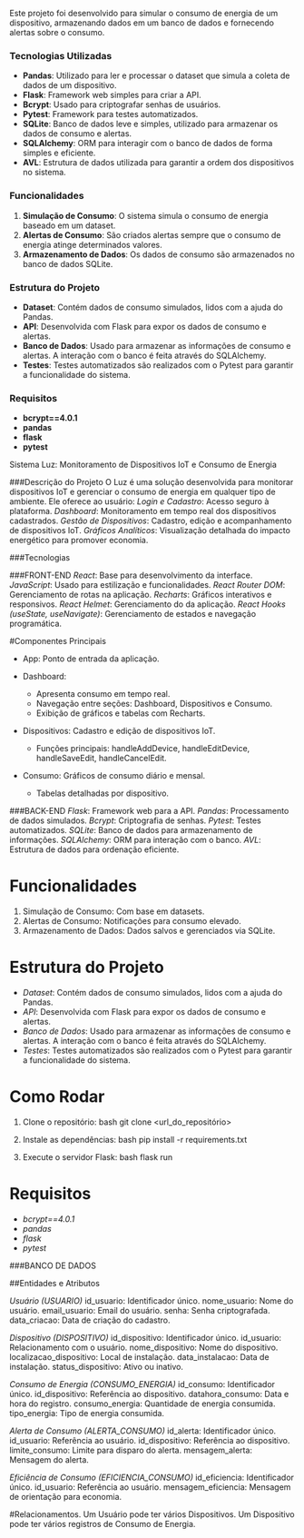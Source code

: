 
Este projeto foi desenvolvido para simular o consumo de energia de um dispositivo, armazenando dados em um banco de dados e fornecendo alertas sobre o consumo.

### Tecnologias Utilizadas

- **Pandas**: Utilizado para ler e processar o dataset que simula a coleta de dados de um dispositivo.
- **Flask**: Framework web simples para criar a API.
- **Bcrypt**: Usado para criptografar senhas de usuários.
- **Pytest**: Framework para testes automatizados.
- **SQLite**: Banco de dados leve e simples, utilizado para armazenar os dados de consumo e alertas.
- **SQLAlchemy**: ORM para interagir com o banco de dados de forma simples e eficiente.
- **AVL**: Estrutura de dados utilizada para garantir a ordem dos dispositivos no sistema.

### Funcionalidades

1. **Simulação de Consumo**: O sistema simula o consumo de energia baseado em um dataset.
2. **Alertas de Consumo**: São criados alertas sempre que o consumo de energia atinge determinados valores.
3. **Armazenamento de Dados**: Os dados de consumo são armazenados no banco de dados SQLite.

### Estrutura do Projeto

- **Dataset**: Contém dados de consumo simulados, lidos com a ajuda do Pandas.
- **API**: Desenvolvida com Flask para expor os dados de consumo e alertas.
- **Banco de Dados**: Usado para armazenar as informações de consumo e alertas. A interação com o banco é feita através do SQLAlchemy.
- **Testes**: Testes automatizados são realizados com o Pytest para garantir a funcionalidade do sistema.

### Requisitos

- **bcrypt==4.0.1**
- **pandas**
- **flask**
- **pytest**

Sistema Luz: Monitoramento de Dispositivos IoT e Consumo de Energia
 
###Descrição do Projeto
O Luz é uma solução desenvolvida para monitorar dispositivos IoT e gerenciar o consumo de energia em qualquer tipo de ambiente. 
Ele oferece ao usuário:
*Login e Cadastro*: Acesso seguro à plataforma.
*Dashboard*: Monitoramento em tempo real dos dispositivos cadastrados.
*Gestão de Dispositivos*: Cadastro, edição e acompanhamento de dispositivos IoT.
*Gráficos Analíticos*: Visualização detalhada do impacto energético para promover economia.
 
###Tecnologias
 
###FRONT-END
*React*: Base para desenvolvimento da interface.
*JavaScript*: Usado para estilização e funcionalidades.
*React Router DOM*: Gerenciamento de rotas na aplicação.
*Recharts*: Gráficos interativos e responsivos.
*React Helmet*: Gerenciamento do <head> da aplicação.
*React Hooks (useState, useNavigate)*: Gerenciamento de estados e navegação programática.
 
#Componentes Principais
* App: Ponto de entrada da aplicação.
* Dashboard:
	- Apresenta consumo em tempo real.
	- Navegação entre seções: Dashboard, Dispositivos e Consumo.
	- Exibição de gráficos e tabelas com Recharts.
 
* Dispositivos: Cadastro e edição de dispositivos IoT.
	- Funções principais: handleAddDevice, handleEditDevice, handleSaveEdit, handleCancelEdit.
 
* Consumo: Gráficos de consumo diário e mensal.
	- Tabelas detalhadas por dispositivo.
 
###BACK-END
*Flask*: Framework web para a API.
*Pandas*: Processamento de dados simulados.
*Bcrypt*: Criptografia de senhas.
*Pytest*: Testes automatizados.
*SQLite*: Banco de dados para armazenamento de informações.
*SQLAlchemy*: ORM para interação com o banco.
*AVL*: Estrutura de dados para ordenação eficiente.
 
# Funcionalidades
1. Simulação de Consumo: Com base em datasets.
2. Alertas de Consumo: Notificações para consumo elevado.
3. Armazenamento de Dados: Dados salvos e gerenciados via SQLite.
 
# Estrutura do Projeto
- *Dataset*: Contém dados de consumo simulados, lidos com a ajuda do Pandas.
- *API*: Desenvolvida com Flask para expor os dados de consumo e alertas.
- *Banco de Dados*: Usado para armazenar as informações de consumo e alertas. A interação com o banco é feita através do SQLAlchemy.
- *Testes*: Testes automatizados são realizados com o Pytest para garantir a funcionalidade do sistema.
 
 
# Como Rodar
1. Clone o repositório:
   bash
   git clone <url_do_repositório>

 
2. Instale as dependências:
   bash
   pip install -r requirements.txt

 
3. Execute o servidor Flask:
   bash
   flask run
 
 
# Requisitos
- *bcrypt==4.0.1*
- *pandas*
- *flask*
- *pytest*
 
 
###BANCO DE DADOS
 
##Entidades e Atributos
 
*Usuário (USUARIO)*
id_usuario: Identificador único.
nome_usuario: Nome do usuário.
email_usuario: Email do usuário.
senha: Senha criptografada.
data_criacao: Data de criação do cadastro.
 
*Dispositivo (DISPOSITIVO)*
id_dispositivo: Identificador único.
id_usuario: Relacionamento com o usuário.
nome_dispositivo: Nome do dispositivo.
localizacao_dispositivo: Local de instalação.
data_instalacao: Data de instalação.
status_dispositivo: Ativo ou inativo.
 
*Consumo de Energia (CONSUMO_ENERGIA)*
id_consumo: Identificador único.
id_dispositivo: Referência ao dispositivo.
datahora_consumo: Data e hora do registro.
consumo_energia: Quantidade de energia consumida.
tipo_energia: Tipo de energia consumida.
 
*Alerta de Consumo (ALERTA_CONSUMO)*
id_alerta: Identificador único.
id_usuario: Referência ao usuário.
id_dispositivo: Referência ao dispositivo.
limite_consumo: Limite para disparo do alerta.
mensagem_alerta: Mensagem do alerta.
 
*Eficiência de Consumo (EFICIENCIA_CONSUMO)*
id_eficiencia: Identificador único.
id_usuario: Referência ao usuário.
mensagem_eficiencia: Mensagem de orientação para economia.
 
#Relacionamentos.
Um Usuário pode ter vários Dispositivos.
Um Dispositivo pode ter vários registros de Consumo de Energia.
